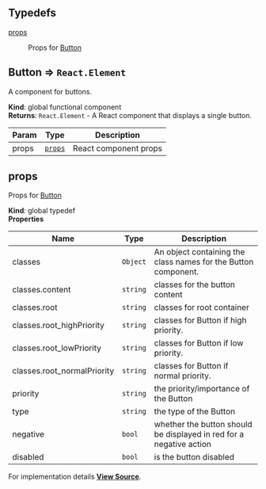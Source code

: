 ## Typedefs

<dl>
<dt><a href="#props">props</a></dt>
<dd>

Props for [Button](#Button)

</dd>
</dl>

<a name="Button"></a>

## Button ⇒ `React.Element`

A component for buttons.

**Kind**: global functional component  
**Returns**: `React.Element` - A React component that displays a single button.

| Param | Type              | Description           |
| ----- | ----------------- | --------------------- |
| props | [`props`](#props) | React component props |

<a name="props"></a>

## props

Props for [Button](#Button)

**Kind**: global typedef  
**Properties**

| Name                        | Type     | Description                                                         |
| --------------------------- | -------- | ------------------------------------------------------------------- |
| classes                     | `Object` | An object containing the class names for the Button component.      |
| classes.content             | `string` | classes for the button content                                      |
| classes.root                | `string` | classes for root container                                          |
| classes.root_highPriority   | `string` | classes for Button if high priority.                                |
| classes.root_lowPriority    | `string` | classes for Button if low priority.                                 |
| classes.root_normalPriority | `string` | classes for Button if normal priority.                              |
| priority                    | `string` | the priority/importance of the Button                               |
| type                        | `string` | the type of the Button                                              |
| negative                    | `bool`   | whether the button should be displayed in red for a negative action |
| disabled                    | `bool`   | is the button disabled                                              |

For implementation details [**View Source**](https://github.com/magento/pwa-studio/blob/develop/packages/venia-ui/lib/components/Button/button.js).
